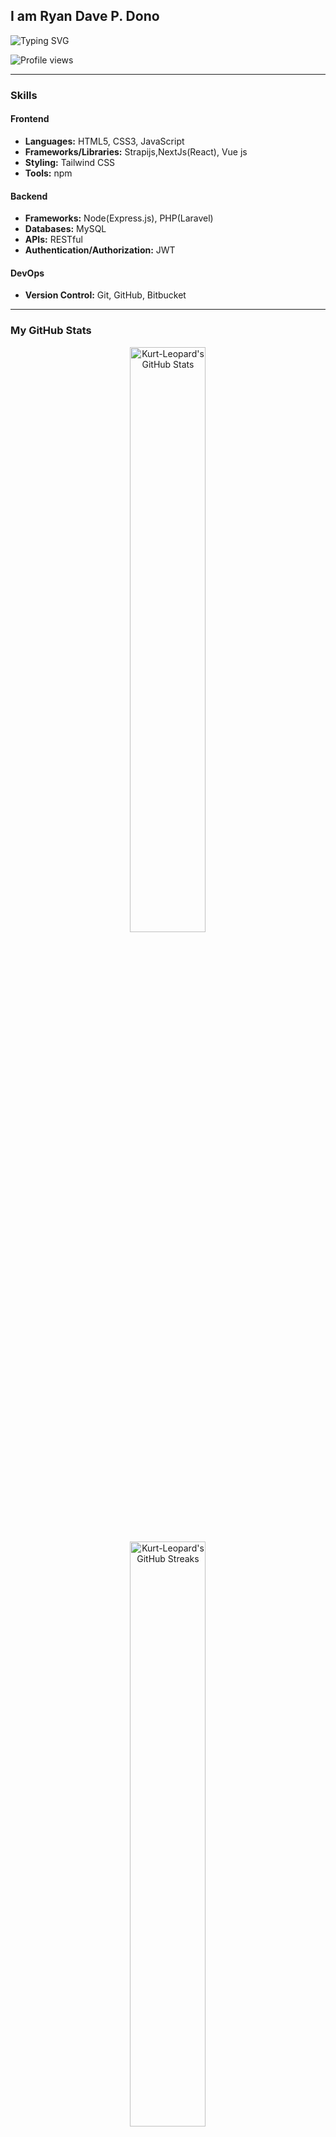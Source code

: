 ## I am Ryan Dave P. Dono

![Typing SVG](https://readme-typing-svg.herokuapp.com?font=comfortaa&color=268F77&size=24&width=500&lines=Web+Developer;Nice+to+meet+you...)
<br />

![Profile views](https://komarev.com/ghpvc/?username=Kurt-Leopard&color=268F77)

---

### Skills

#### Frontend

- **Languages:** HTML5, CSS3, JavaScript
- **Frameworks/Libraries:** Strapijs,NextJs(React), Vue js
- **Styling:**   Tailwind CSS
- **Tools:** npm

#### Backend

- **Frameworks:** Node(Express.js), PHP(Laravel)
- **Databases:** MySQL
- **APIs:** RESTful
- **Authentication/Authorization:** JWT

#### DevOps

- **Version Control:** Git, GitHub, Bitbucket


---

### My GitHub Stats

<p align="center">
  <!-- Main GitHub Stats and Streaks -->
  <img 
    src="https://denvercoder1-github-readme-stats.vercel.app/api/?username=Kurt-Leopard&rank_icon=github&hide=stars&include_all_commits=true&all_commits=true&count_private=true&show_icons=true&theme=gotham&hide_border=true" 
    alt="Kurt-Leopard's GitHub Stats" 
    width="49%" 
    style="margin: 0 10px;" 
  />
  <img 
    src="https://streak-stats.demolab.com?user=Kurt-Leopard&theme=gotham&hide_border=true" 
    alt="Kurt-Leopard's GitHub Streaks" 
    width="49%" 
    style="margin: 0 10px;" 
  />
</p>

<p align="center">
  <!-- Activity Graph -->
  <img 
    src="https://github-readme-activity-graph.vercel.app/graph?username=Kurt-Leopard&theme=gotham&hide_border=true&hide_title=false&area=true&custom_title=Contributions" 
    alt="Kurt-Leopard's GitHub Activity Graph" 
    width="100%" 
    style="margin-top: 20px;" 
  />
</p>

<p align="center">
  <!-- Top Languages -->
  <img 
    src="https://github-readme-stats.vercel.app/api/top-langs/?username=Kurt-Leopard&theme=vue-dark&show_icons=true&hide_border=true&layout=compact" 
    alt="Kurt-Leopard's Top Languages" 
    width="60%" 
    style="margin-top: 20px;" 
  />
</p>

